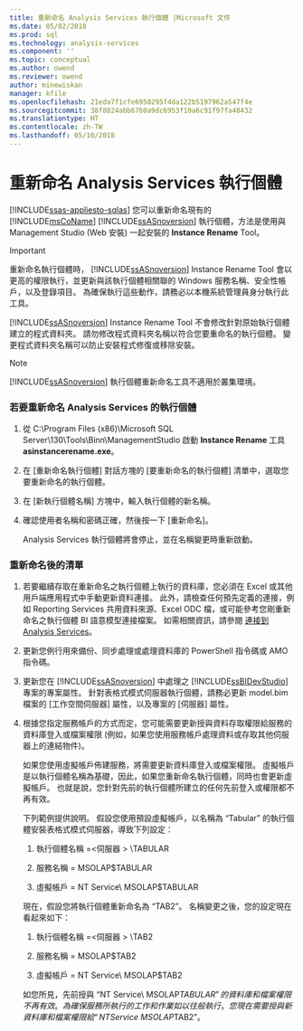 ```yaml
---
title: 重新命名 Analysis Services 執行個體 |Microsoft 文件
ms.date: 05/02/2018
ms.prod: sql
ms.technology: analysis-services
ms.component: ''
ms.topic: conceptual
ms.author: owend
ms.reviewer: owend
author: minewiskan
manager: kfile
ms.openlocfilehash: 21eda7f1cfe6950295f4da122b5197962a547f4e
ms.sourcegitcommit: 38f8824abb6760a9dc6953f10a6c91f97fa48432
ms.translationtype: HT
ms.contentlocale: zh-TW
ms.lasthandoff: 05/10/2018
---
```

# <a name="rename-an-analysis-services-instance"></a>重新命名 Analysis Services 執行個體
[!INCLUDE[ssas-appliesto-sqlas](../../includes/ssas-appliesto-sqlas.md)]
  您可以重新命名現有的 [!INCLUDE[msCoName](../../includes/msconame-md.md)] [!INCLUDE[ssASnoversion](../../includes/ssasnoversion-md.md)] 執行個體，方法是使用與 Management Studio (Web 安裝) 一起安裝的 **Instance Rename** Tool。  
  
> [!IMPORTANT]  
>  重新命名執行個體時， [!INCLUDE[ssASnoversion](../../includes/ssasnoversion-md.md)] Instance Rename Tool 會以更高的權限執行，並更新與該執行個體相關聯的 Windows 服務名稱、安全性帳戶，以及登錄項目。 為確保執行這些動作，請務必以本機系統管理員身分執行此工具。  
  
 [!INCLUDE[ssASnoversion](../../includes/ssasnoversion-md.md)] Instance Rename Tool 不會修改針對原始執行個體建立的程式資料夾。 請勿修改程式資料夾名稱以符合您要重命名的執行個體。 變更程式資料夾名稱可以防止安裝程式修復或移除安裝。  
  
> [!NOTE]  
>  [!INCLUDE[ssASnoversion](../../includes/ssasnoversion-md.md)] 執行個體重新命名工具不適用於叢集環境。  
  
### <a name="to-rename-an-instance-of-analysis-services"></a>若要重新命名 Analysis Services 的執行個體  
  
1.  從 C:\Program Files (x86)\Microsoft SQL Server\130\Tools\Binn\ManagementStudio 啟動 **Instance Rename** 工具 **asinstancerename.exe**。  
  
2.  在 [重新命名執行個體] 對話方塊的 [要重新命名的執行個體] 清單中，選取您要重新命名的執行個體。  
  
3.  在 [新執行個體名稱] 方塊中，輸入執行個體的新名稱。  
  
4.  確認使用者名稱和密碼正確，然後按一下 [重新命名]。  
  
     Analysis Services 執行個體將會停止，並在名稱變更時重新啟動。  
  
### <a name="post-rename-checklist"></a>重新命名後的清單  
  
1.  若要繼續存取在重新命名之執行個體上執行的資料庫，您必須在 Excel 或其他用戶端應用程式中手動更新資料連接。 此外，請檢查任何預先定義的連接，例如 Reporting Services 共用資料來源、Excel ODC 檔，或可能參考您剛重新命名之執行個體 BI 語意模型連接檔案。 如需相關資訊，請參閱 [連接到 Analysis Services](../../analysis-services/instances/connect-to-analysis-services.md)。  
  
2.  更新您例行用來備份、同步處理或處理資料庫的 PowerShell 指令碼或 AMO 指令碼。  
  
3.  更新您在 [!INCLUDE[ssASnoversion](../../includes/ssasnoversion-md.md)] 中處理之 [!INCLUDE[ssBIDevStudio](../../includes/ssbidevstudio-md.md)]專案的專案屬性。 針對表格式模式伺服器執行個體，請務必更新 model.bim 檔案的 [工作空間伺服器] 屬性，以及專案的 [伺服器] 屬性。  
  
4.  根據您指定服務帳戶的方式而定，您可能需要更新授與資料存取權限給服務的資料庫登入或檔案權限 (例如，如果您使用服務帳戶處理資料或存取其他伺服器上的連結物件)。  
  
     如果您使用虛擬帳戶佈建服務，將需要更新資料庫登入或檔案權限。 虛擬帳戶是以執行個體名稱為基礎，因此，如果您重新命名執行個體，同時也會更新虛擬帳戶。 也就是說，您針對先前的執行個體所建立的任何先前登入或權限都不再有效。  
  
     下列範例提供說明。 假設您使用預設虛擬帳戶，以名稱為 “Tabular” 的執行個體安裝表格式模式伺服器，導致下列設定：  
  
    1.  執行個體名稱 =\<伺服器 > \TABULAR  
  
    2.  服務名稱 = MSOLAP$TABULAR  
  
    3.  虛擬帳戶 = NT Service\ MSOLAP$TABULAR  
  
     現在，假設您將執行個體重新命名為 “TAB2”。 名稱變更之後，您的設定現在看起來如下：  
  
    1.  執行個體名稱 =\<伺服器 > \TAB2  
  
    2.  服務名稱 = MSOLAP$TAB2  
  
    3.  虛擬帳戶 = NT Service\ MSOLAP$TAB2  
  
     如您所見，先前授與 “NT Service\ MSOLAP$TABULAR” 的資料庫和檔案權限不再有效。 為確保服務所執行的工作和作業如以往般執行，您現在需要授與新資料庫和檔案權限給 “NT Service\ MSOLAP$TAB2”。  
  
  

